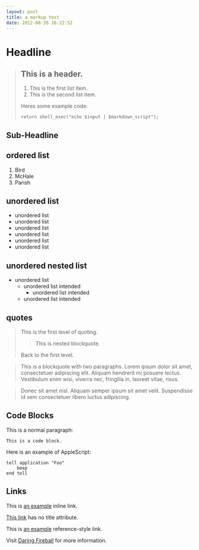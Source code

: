 ```yaml
---
layout: post
title: a markup test
date: 2012-08-26 16:22:52
---
```



Headline
========

> ## This is a header.
> 
> 1.   This is the first list item.
> 2.   This is the second list item.
> 
> Heres some example code:
> 
>     return shell_exec("echo $input | $markdown_script");


Sub-Headline
------------


ordered list
------------

1.  Bird
1.  McHale
1.  Parish

unordered list
--------------

* unordered list
* unordered list
* unordered list
* unordered list
* unordered list
* unordered list


unordered nested list
---------------------

* unordered list
    * unordered list intended
        * unordered list intended
    * unordered list intended


quotes
-----

> This is the first level of quoting.
>
> > This is nested blockquote.
>
> Back to the first level.

> This is a blockquote with two paragraphs. Lorem ipsum dolor sit amet,
consectetuer adipiscing elit. Aliquam hendrerit mi posuere lectus.
Vestibulum enim wisi, viverra nec, fringilla in, laoreet vitae, risus.

> Donec sit amet nisl. Aliquam semper ipsum sit amet velit. Suspendisse
id sem consectetuer libero luctus adipiscing.


Code Blocks
-----------

This is a normal paragraph:

    This is a code block.


Here is an example of AppleScript:

    tell application "Foo"
        beep
    end tell


Links
-----

This is [an example](http://example.com/ "Title") inline link.

[This link](http://example.net/) has no title attribute.

This is [an example][id] reference-style link.

[id]: http://example.com/  "Optional Title Here"

Visit [Daring Fireball][] for more information.

[Daring Fireball]: http://daringfireball.net/

